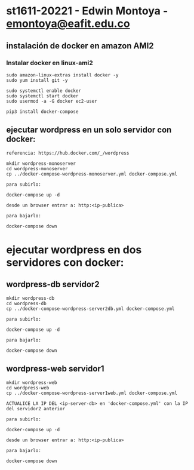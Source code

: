 # st1611-20221 - Edwin Montoya - emontoya@eafit.edu.co

## instalación de docker en amazon AMI2

### Instalar docker en linux-ami2

    sudo amazon-linux-extras install docker -y
    sudo yum install git -y

    sudo systemctl enable docker
    sudo systemctl start docker
    sudo usermod -a -G docker ec2-user

    pip3 install docker-compose

## ejecutar wordpress en un solo servidor con docker:

    referencia: https://hub.docker.com/_/wordpress

    mkdir wordpress-monoserver
    cd wordpress-monoserver
    cp ../docker-compose-wordpress-monoserver.yml docker-compose.yml

    para subirlo:

    docker-compose up -d

    desde un browser entrar a: http:<ip-publica>

    para bajarlo:

    docker-compose down

# ejecutar wordpress en dos servidores con docker:

## wordpress-db servidor2

    mkdir wordpress-db
    cd wordpress-db
    cp ../docker-compose-wordpress-server2db.yml docker-compose.yml

    para subirlo:

    docker-compose up -d

    para bajarlo:

    docker-compose down

## wordpress-web servidor1

    mkdir wordpress-web
    cd wordpress-web
    cp ../docker-compose-wordpress-server1web.yml docker-compose.yml

    ACTUALICE LA IP DEL <ip-server-db> en 'docker-compose.yml' con la IP del servidor2 anterior

    para subirlo:

    docker-compose up -d

    desde un browser entrar a: http:<ip-publica>

    para bajarlo:

    docker-compose down